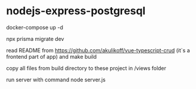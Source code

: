 
# nodejs-express-postgresql

docker-compose up -d

npx prisma migrate dev




read README from https://github.com/akulikoff/vue-typescript-crud (it`s a frontend part of app) and make build


copy all files from build directory to these project in /views folder


run server with command node server.js
